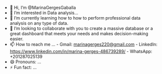 - 👋 Hi, I’m @MarinaGergesGaballa
- 👀 I’m interested in Data analysis...
- 🌱 I’m currently learning how to how to perform professional data analysis on any type of data.
- 💞️ I’m looking to collaborate with you to create a massive database or a great dashboard that meets your needs and makes decision-making easier.
- 📫 How to reach me ...
                  - Gmail: marinagerges220@gmail.com
                  - LinkedIn: https://www.linkedin.com/in/marina-gerges-486739289/
                  - WhatsApp: +201287025139
- 😄 Pronouns: ...
- ⚡ Fun fact: ...

<!---
MarinaGergesGaballa/MarinaGergesGaballa is a ✨ special ✨ repository because its `README.md` (this file) appears on your GitHub profile.
You can click the Preview link to take a look at your changes.
--->
